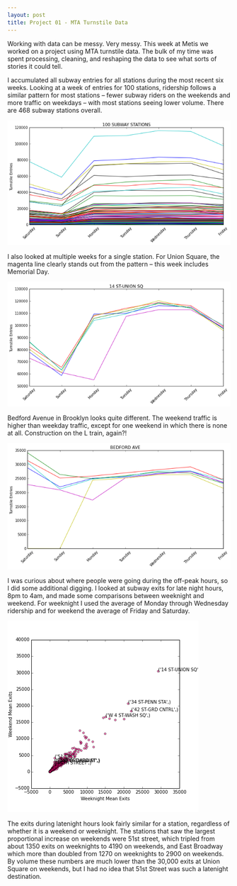```yaml
---
layout: post
title: Project 01 - MTA Turnstile Data
---
```


Working with data can be messy. Very messy. This week at Metis we worked on a project using MTA turnstile data. The bulk of my time was spent processing, cleaning, and reshaping the data to see what sorts of stories it could tell.

I accumulated all subway entries for all stations during the most recent six weeks. Looking at a week of entries for 100 stations, ridership follows a similar pattern for most stations – fewer subway riders on the weekends and more traffic on weekdays – with most stations seeing lower volume. There are 468 subway stations overall.

![png](../img/benson_01.png)

I also looked at multiple weeks for a single station. For Union Square, the magenta line clearly stands out from the pattern – this week includes Memorial Day.

![png](../img/benson_02.png)

Bedford Avenue in Brooklyn looks quite different. The weekend traffic is higher than weekday traffic, except for one weekend in which there is none at all. Construction on the L train, again?!

![png](../img/benson_03.png)

I was curious about where people were going during the off-peak hours, so I did some additional digging. I looked at subway exits for late night hours, 8pm to 4am, and made some comparisons between weeknight and weekend. For weeknight I used the average of Monday through Wednesday ridership and for weekend the average of Friday and Saturday.

![png](../img/benson_04.png)

The exits during latenight hours look fairly similar for a station, regardless of whether it is a weekend or weeknight. The stations that saw the largest proportional increase on weekends were 51st street, which tripled from about 1350 exits on weeknights to 4190 on weekends, and East Broadway which more than doubled from 1270 on weeknights to 2900 on weekends. By volume these numbers are much lower than the 30,000 exits at Union Square on weekends, but I had no idea that 51st Street was such a latenight destination.

